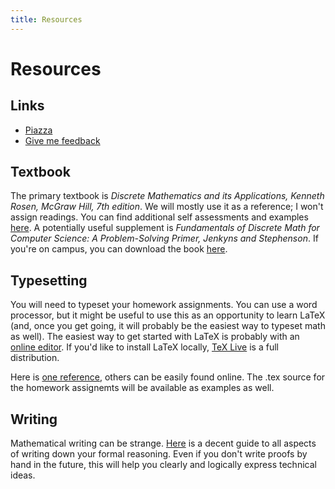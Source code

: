 ```yaml
---
title: Resources
---
```

# Resources

## Links
* [Piazza](https://piazza.com/ucsd/summer2021/cse20ss2)
* [Give me feedback](https://forms.gle/v3xfMm7jDESZGetz6)

## Textbook
The primary textbook is _Discrete Mathematics and its Applications, Kenneth
Rosen, McGraw Hill, 7th edition_. We will mostly use it as a reference; I won't
assign readings. You can find additional self assessments and examples
[here](https://highered.mheducation.com/sites/0073383090/student_view0/index.html).
A potentially useful supplement is _Fundamentals of Discrete Math for Computer
Science: A Problem-Solving Primer, Jenkyns and Stephenson_.
If you're on campus, you can download the book
[here](http://link.springer.com/book/10.1007%2F978-1-4471-4069-6).

## Typesetting
You will need to typeset your homework assignments. You can use a word
processor, but it might be useful to use this as an opportunity to learn LaTeX
(and, once you get going, it will probably be the easiest way to typeset math as
well).
The easiest way to get started with LaTeX is probably with an [online editor](https://www.overleaf.com/).
If you'd like to install LaTeX locally, [TeX Live](https://www.tug.org/texlive/)
is a full distribution.

Here is [one reference](https://en.wikibooks.org/wiki/LaTeX), others can be easily
found online. The .tex source for the homework assignemts will be available as
examples as well.

## Writing
Mathematical writing can be strange.
[Here](https://web.cs.ucdavis.edu/~amenta/w10/writingman.pdf) is a decent guide
to all aspects of writing down your formal reasoning. Even if you don't write
proofs by hand in the future, this will help you clearly and logically express technical ideas. 
